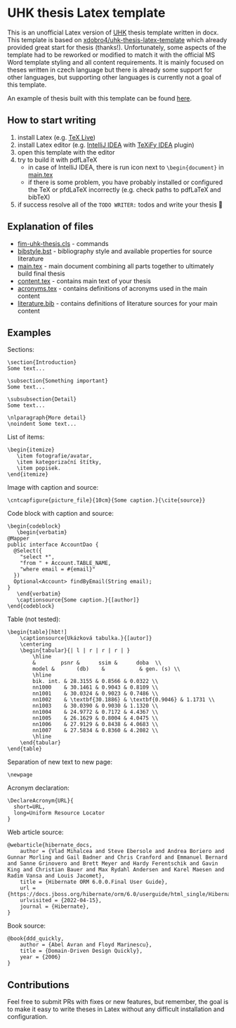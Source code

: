 # UHK thesis Latex template

This is an unofficial Latex version of [UHK](https://www.uhk.cz/) thesis template written in docx. This template is based on 
[xdobro4/uhk-thesis-latex-template](https://github.com/xdobro4/uhk-thesis-latex-template)
which already provided great start for thesis (thanks!). Unfortunately, some aspects of the template had to be reworked or modified to match it 
with the official MS Word template styling and all content requirements. It is mainly focused on theses written in czech
language but there is already some support for other languages, but supporting other languages is
currently not a goal of this template. 

An example of thesis built with this template can be found [here](https://github.com/lukashornych/uhk-bachelor-thesis/blob/master/thesis.pdf).

## How to start writing

1. install Latex (e.g. [TeX Live](https://www.tug.org/texlive/))
2. install Latex editor (e.g. [IntelliJ IDEA](https://www.jetbrains.com/idea/) with [TeXiFy IDEA](https://plugins.jetbrains.com/plugin/9473-texify-idea) plugin)
3. open this template with the editor
4. try to build it with pdfLaTeX
    - in case of IntelliJ IDEA, there is run icon next to `\begin{document}` in [main.tex](main.tex)
    - if there is some problem, you have probably installed or configured the TeX or pfdLaTeX incorrectly (e.g. check paths to pdfLaTeX and bibTeX) 
5. if success resolve all of the `TODO WRITER:` todos and write your thesis 🙂

## Explanation of files

- [fim-uhk-thesis.cls](fim-uhk-thesis.cls) - commands
- [bibstyle.bst](bibstyle.bst) - bibliography style and available properties for source literature
- [main.tex](main.tex) - main document combining all parts together to ultimately build final thesis
- [content.tex](content.tex) - contains main text of your thesis
- [acronyms.tex](acronyms.tex) - contains definitions of acronyms used in the main content
- [literature.bib](literature.bib) - contains definitions of literature sources for your main content

## Examples

Sections:
```
\section{Introduction}
Some text...
```
```
\subsection{Something important}
Some text...
```
```
\subsubsection{Detail}
Some text...
```
```
\nlparagraph{More detail}
\noindent Some text...
```

List of items:
```
\begin{itemize}
   \item fotografie/avatar,
   \item kategorizační štítky,
   \item popisek.
\end{itemize}
```

Image with caption and source:
```
\cntcapfigure{picture_file}{10cm}{Some caption.}{\cite{source}}
```

Code block with caption and source:
```
\begin{codeblock}
   \begin{verbatim}
@Mapper
public interface AccountDao {
  @Select({
    "select *",
    "from " + Account.TABLE_NAME,
    "where email = #{email}"
  })
  Optional<Account> findByEmail(String email);
}
   \end{verbatim}
   \captionsource{Some caption.}{[author]}
\end{codeblock}
```

Table (not tested):
```
\begin{table}[hbt!]
    \captionsource{Ukázková tabulka.}{[autor]}
    \centering
    \begin{tabular}{| l | r | r | r | }
        \hline
        &        psnr &      ssim &      doba  \\
        model &       (db)    &           & gen. (s) \\
        \hline
        bik. int. & 28.3155 & 0.8566 & 0.0322 \\
        nn1000    & 30.1461 & 0.9043 & 0.8109 \\
        nn1001    & 30.0324 & 0.9023 & 0.7486 \\
        nn1002    & \textbf{30.1886} & \textbf{0.9046} & 1.1731 \\
        nn1003    & 30.0390 & 0.9030 & 1.1320 \\
        nn1004    & 24.9772 & 0.7172 & 4.4367 \\
        nn1005    & 26.1629 & 0.8004 & 4.0475 \\
        nn1006    & 27.9129 & 0.8438 & 4.0683 \\
        nn1007    & 27.5834 & 0.8360 & 4.2082 \\
        \hline
    \end{tabular}
\end{table}
```

Separation of new text to new page:
```
\newpage
```

Acronym declaration:
```
\DeclareAcronym{URL}{
  short=URL,
  long=Uniform Resource Locator
}
```

Web article source:
```
@webarticle{hibernate_docs,
	author = {Vlad Mihalcea and Steve Ebersole and Andrea Boriero and Gunnar Morling and Gail Badner and Chris Cranford and Emmanuel Bernard and Sanne Grinovero and Brett Meyer and Hardy Ferentschik and Gavin King and Christian Bauer and Max Rydahl Andersen and Karel Maesen and Radim Vansa and Louis Jacomet},
	title = {Hibernate ORM 6.0.0.Final User Guide},
	url = {https://docs.jboss.org/hibernate/orm/6.0/userguide/html_single/Hibernate_User_Guide.html},
	urlvisited = {2022-04-15},
	journal = {Hibernate},
}
```

Book source:
```
@book{ddd_quickly,
	author = {Abel Avran and Floyd Marinescu},
	title = {Domain-Driven Design Quickly},
	year = {2006}
}
```

## Contributions

Feel free to submit PRs with fixes or new features, but remember, the goal is to make it easy to write theses in Latex without any difficult installation and configuration.
